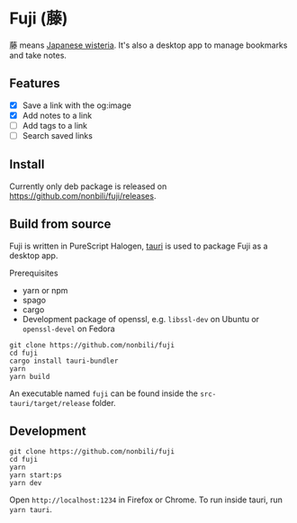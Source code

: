 # Fuji (藤)

藤 means [Japanese wisteria](https://en.wikipedia.org/wiki/Wisteria_floribunda). It's also a desktop app to manage bookmarks and take notes.

## Features

- [x] Save a link with the og:image
- [x] Add notes to a link
- [ ] Add tags to a link
- [ ] Search saved links

## Install

Currently only deb package is released on https://github.com/nonbili/fuji/releases.

## Build from source

Fuji is written in PureScript Halogen, [tauri](https://github.com/tauri-apps/tauri) is used to package Fuji as a desktop app.

Prerequisites

- yarn or npm
- spago
- cargo
- Development package of openssl, e.g. `libssl-dev` on Ubuntu or `openssl-devel` on Fedora

```
git clone https://github.com/nonbili/fuji
cd fuji
cargo install tauri-bundler
yarn
yarn build
```

An executable named `fuji` can be found inside the `src-tauri/target/release` folder.

## Development

```
git clone https://github.com/nonbili/fuji
cd fuji
yarn
yarn start:ps
yarn dev
```

Open `http://localhost:1234` in Firefox or Chrome. To run inside tauri, run `yarn tauri`.
